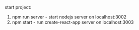 start project:

1. npm run server - start nodejs server on localhost:3002
2. npm start - run create-react-app server on localhost:3003
